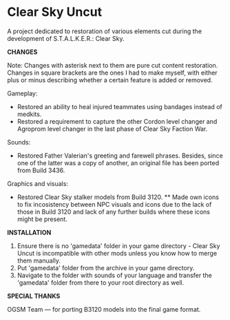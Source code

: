 # Clear Sky Uncut
A project dedicated to restoration of various elements cut during the development of S.T.A.L.K.E.R.: Clear Sky.

**CHANGES**

Note: Changes with asterisk next to them are pure cut content restoration. Changes in square brackets are the ones I had to make myself, with either plus or minus describing whether a certain feature is added or removed.

Gameplay:
* Restored an ability to heal injured teammates using bandages instead of medkits.
* Restored a requirement to capture the other Cordon level changer and Agroprom level changer in the last phase of Clear Sky Faction War.

Sounds:
* Restored Father Valerian's greeting and farewell phrases. Besides, since one of the latter was a copy of another, an original file has been ported from Build 3436.

Graphics and visuals:
* Restored Clear Sky stalker models from Build 3120.
** Made own icons to fix incosistency between NPC visuals and icons due to the lack of those in Build 3120 and lack of any further builds where these icons might be present.

**INSTALLATION**
1. Ensure there is no 'gamedata' folder in your game directory - Clear Sky Uncut is incompatible with other mods unless you know how to merge them manually.
2. Put 'gamedata' folder from the archive in your game directory.
3. Navigate to the folder with sounds of your language and transfer the 'gamedata' folder from there to your root directory as well.

**SPECIAL THANKS**

OGSM Team — for porting B3120 models into the final game format.
